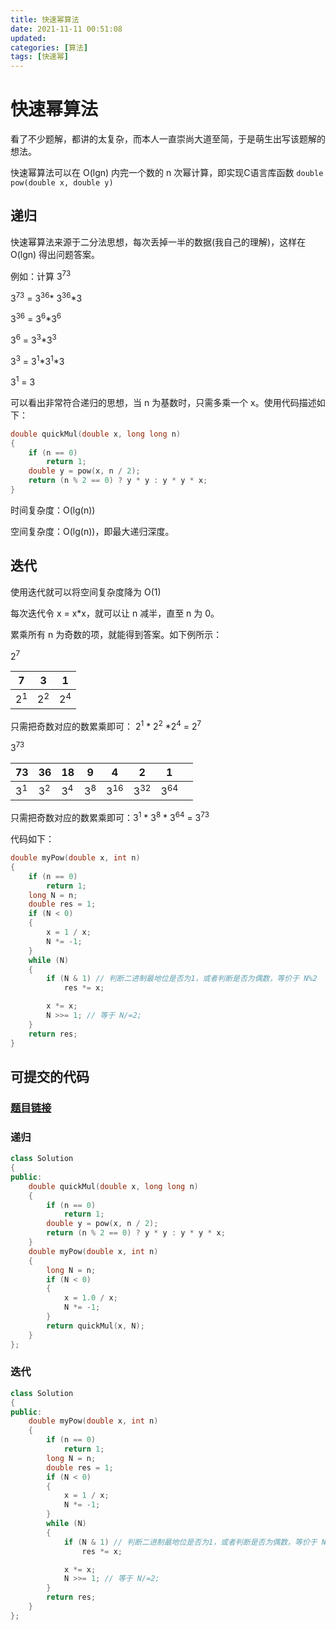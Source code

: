 ```yaml
---
title: 快速幂算法
date: 2021-11-11 00:51:08
updated:
categories: [算法]
tags: [快速幂]
---
```

# 快速幂算法

看了不少题解，都讲的太复杂，而本人一直崇尚大道至简，于是萌生出写该题解的想法。

快速幂算法可以在 O(lgn) 内完一个数的 n 次幂计算，即实现C语言库函数 ` double pow(double x, double y) ` 
<!-- more -->
## 递归

快速幂算法来源于二分法思想，每次丢掉一半的数据(我自己的理解)，这样在 O(lgn) 得出问题答案。

例如：计算 3<sup>73</sup>

3<sup>73</sup> =  3<sup>36</sup>* 3<sup>36</sup>*3   

3<sup>36</sup> = 3<sup>6</sup>*3<sup>6</sup>

3<sup>6</sup> =  3<sup>3</sup>*3<sup>3</sup>

3<sup>3</sup> = 3<sup>1</sup>\*3<sup>1</sup>\*3

 3<sup>1</sup> = 3

可以看出非常符合递归的思想，当 n 为基数时，只需多乘一个 x。使用代码描述如下：

```c
double quickMul(double x, long long n)
{
    if (n == 0)
        return 1;
    double y = pow(x, n / 2);
    return (n % 2 == 0) ? y * y : y * y * x;
}
```

时间复杂度：O(lg(n))

空间复杂度：O(lg(n))，即最大递归深度。



## 迭代

使用迭代就可以将空间复杂度降为 O(1)

每次迭代令 x = x*x，就可以让 n 减半，直至 n 为 0。

累乘所有 n 为奇数的项，就能得到答案。如下例所示：

2<sup>7</sup> 

| 7             | 3             | 1             |
| ------------- | ------------- | ------------- |
| 2<sup>1</sup> | 2<sup>2</sup> | 2<sup>4</sup> |

只需把奇数对应的数累乘即可： 2<sup>1</sup> \* 2<sup>2</sup> \*2<sup>4</sup> = 2<sup>7</sup> 

3<sup>73</sup>

| 73            | 36            | 18            | 9             | 4              | 2              | 1              |      |
| ------------- | ------------- | ------------- | ------------- | -------------- | -------------- | -------------- | ---- |
| 3<sup>1</sup> | 3<sup>2</sup> | 3<sup>4</sup> | 3<sup>8</sup> | 3<sup>16</sup> | 3<sup>32</sup> | 3<sup>64</sup> |      |

只需把奇数对应的数累乘即可：3<sup>1</sup> \* 3<sup>8</sup> \* 3<sup>64</sup> = 3<sup>73</sup>

代码如下：

```c
double myPow(double x, int n)
{
    if (n == 0)
        return 1;
    long N = n;
    double res = 1;
    if (N < 0)
    {
        x = 1 / x;
        N *= -1;
    }
    while (N)
    {
        if (N & 1) // 判断二进制最地位是否为1，或者判断是否为偶数，等价于 N%2
            res *= x;

        x *= x;
        N >>= 1; // 等于 N/=2;
    }
    return res;
}
```

## 可提交的代码

### [题目链接](https://leetcode-cn.com/problems/powx-n/)

### 递归

```c++
class Solution
{
public:
    double quickMul(double x, long long n)
    {
        if (n == 0)
            return 1;
        double y = pow(x, n / 2);
        return (n % 2 == 0) ? y * y : y * y * x;
    }
    double myPow(double x, int n)
    {
        long N = n;
        if (N < 0)
        {
            x = 1.0 / x;
            N *= -1;
        }
        return quickMul(x, N);
    }
};
```



### 迭代

```c++
class Solution
{
public:
    double myPow(double x, int n)
    {
        if (n == 0)
            return 1;
        long N = n;
        double res = 1;
        if (N < 0)
        {
            x = 1 / x;
            N *= -1;
        }
        while (N)
        {
            if (N & 1) // 判断二进制最地位是否为1，或者判断是否为偶数，等价于 N%2
                res *= x;

            x *= x;
            N >>= 1; // 等于 N/=2;
        }
        return res;
    }
};
```

